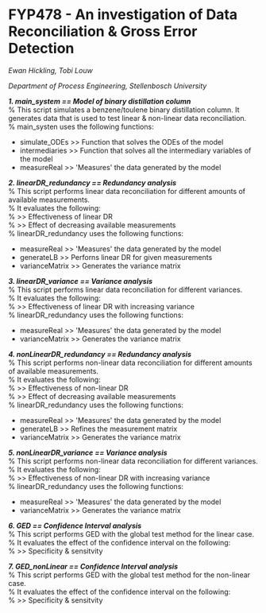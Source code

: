 # FYP478 - An investigation of Data Reconciliation & Gross Error Detection

*Ewan Hickling, Tobi Louw*

*Department of Process Engineering, Stellenbosch University*

***1. main_system == Model of binary distillation column***  
% This script simulates a benzene/toulene binary distillation column. It generates data that is used to test linear & non-linear data reconciliation.  
% main_systen uses the following functions:
- simulate_ODEs  >> Function that solves the ODEs of the model
- intermediaries >> Function that solves all the intermediary variables of the model
- measureReal    >> 'Measures' the data generated by the model

***2. linearDR_redundancy == Redundancy analysis***  
% This script performs linear data reconciliation for different amounts of available measurements.  
% It evaluates the following:  
% >> Effectiveness of linear DR  
% >> Effect of decreasing available measurements  
% linearDR_redundancy uses the following functions:
- measureReal    >> 'Measures' the data generated by the model
- generateLB     >> Perforns linear DR for given measurements
- varianceMatrix >> Generates the variance matrix

***3. linearDR_variance == Variance analysis***  
% This script performs linear data reconciliation for different variances.  
% It evaluates the following:  
% >> Effectiveness of linear DR with increasing variance  
% linearDR_redundancy uses the following functions:  
- measureReal    >> 'Measures' the data generated by the model
- varianceMatrix >> Generates the variance matrix

***4. nonLinearDR_redundancy == Redundancy analysis***  
% This script performs non-linear data reconciliation for different amounts of available measurements.  
% It evaluates the following:   
% >> Effectiveness of non-linear DR  
% >> Effect of decreasing available measurements  
% linearDR_redundancy uses the following functions:
- measureReal    >> 'Measures' the data generated by the model
- generateLB     >> Refines the measurement matrix
- varianceMatrix >> Generates the variance matrix

***5. nonLinearDR_variance == Variance analysis***  
% This script performs non-linear data reconciliation for different variances.  
% It evaluates the following:  
% >> Effectiveness of non-linear DR with increasing variance  
% linearDR_redundancy uses the following functions:  
- measureReal    >> 'Measures' the data generated by the model
- varianceMatrix >> Generates the variance matrix

***6. GED == Confidence Interval analysis***   
% This script performs GED with the global test method for the linear case.   
% It evaluates the effect of the confidence interval on the following:   
% >> Specificity & sensitvity
  
***7. GED_nonLinear == Confidence Interval analysis***    
% This script performs GED with the global test method for the non-linear case.   
% It evaluates the effect of the confidence interval on the following:  
% >> Specificity & sensitvity
